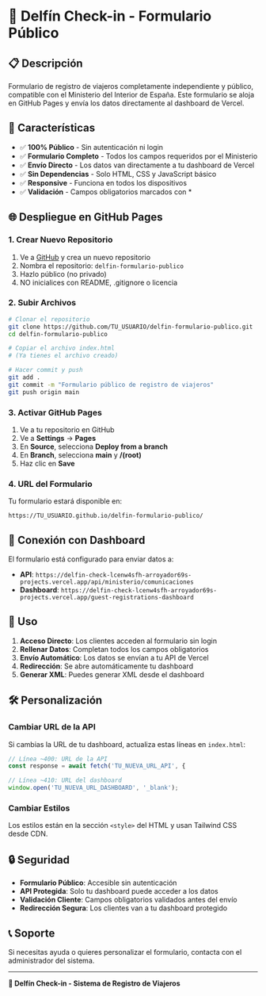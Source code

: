 # 🐬 Delfín Check-in - Formulario Público

## 📋 Descripción

Formulario de registro de viajeros completamente independiente y público, compatible con el Ministerio del Interior de España. Este formulario se aloja en GitHub Pages y envía los datos directamente al dashboard de Vercel.

## 🚀 Características

- ✅ **100% Público** - Sin autenticación ni login
- ✅ **Formulario Completo** - Todos los campos requeridos por el Ministerio
- ✅ **Envío Directo** - Los datos van directamente a tu dashboard de Vercel
- ✅ **Sin Dependencias** - Solo HTML, CSS y JavaScript básico
- ✅ **Responsive** - Funciona en todos los dispositivos
- ✅ **Validación** - Campos obligatorios marcados con *

## 🌐 Despliegue en GitHub Pages

### 1. Crear Nuevo Repositorio

1. Ve a [GitHub](https://github.com) y crea un nuevo repositorio
2. Nombra el repositorio: `delfin-formulario-publico`
3. Hazlo público (no privado)
4. NO inicialices con README, .gitignore o licencia

### 2. Subir Archivos

```bash
# Clonar el repositorio
git clone https://github.com/TU_USUARIO/delfin-formulario-publico.git
cd delfin-formulario-publico

# Copiar el archivo index.html
# (Ya tienes el archivo creado)

# Hacer commit y push
git add .
git commit -m "Formulario público de registro de viajeros"
git push origin main
```

### 3. Activar GitHub Pages

1. Ve a tu repositorio en GitHub
2. Ve a **Settings** → **Pages**
3. En **Source**, selecciona **Deploy from a branch**
4. En **Branch**, selecciona **main** y **/(root)**
5. Haz clic en **Save**

### 4. URL del Formulario

Tu formulario estará disponible en:
```
https://TU_USUARIO.github.io/delfin-formulario-publico/
```

## 🔗 Conexión con Dashboard

El formulario está configurado para enviar datos a:
- **API**: `https://delfin-check-lcenw4sfh-arroyador69s-projects.vercel.app/api/ministerio/comunicaciones`
- **Dashboard**: `https://delfin-check-lcenw4sfh-arroyador69s-projects.vercel.app/guest-registrations-dashboard`

## 📱 Uso

1. **Acceso Directo**: Los clientes acceden al formulario sin login
2. **Rellenar Datos**: Completan todos los campos obligatorios
3. **Envío Automático**: Los datos se envían a tu API de Vercel
4. **Redirección**: Se abre automáticamente tu dashboard
5. **Generar XML**: Puedes generar XML desde el dashboard

## 🛠️ Personalización

### Cambiar URL de la API

Si cambias la URL de tu dashboard, actualiza estas líneas en `index.html`:

```javascript
// Línea ~400: URL de la API
const response = await fetch('TU_NUEVA_URL_API', {

// Línea ~410: URL del dashboard
window.open('TU_NUEVA_URL_DASHBOARD', '_blank');
```

### Cambiar Estilos

Los estilos están en la sección `<style>` del HTML y usan Tailwind CSS desde CDN.

## 🔒 Seguridad

- **Formulario Público**: Accesible sin autenticación
- **API Protegida**: Solo tu dashboard puede acceder a los datos
- **Validación Cliente**: Campos obligatorios validados antes del envío
- **Redirección Segura**: Los clientes van a tu dashboard protegido

## 📞 Soporte

Si necesitas ayuda o quieres personalizar el formulario, contacta con el administrador del sistema.

---

**🐬 Delfín Check-in - Sistema de Registro de Viajeros**
